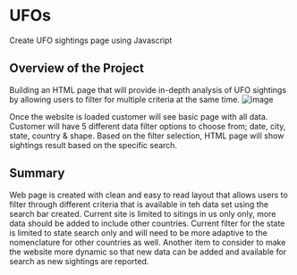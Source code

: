 # UFOs
Create UFO sightings page using Javascript
## Overview of the Project
Building an HTML page that will provide in-depth analysis of UFO sightings by allowing users to filter for multiple criteria at the same time.
![image](https://user-images.githubusercontent.com/82815722/131284592-1bbef074-2f38-4a63-a5f5-30a96a8ee634.png)

Once the website is loaded customer will see basic page with all data.
Customer will have 5 different data filter options to choose from; date, city, state, country & shape. Based on the filter selection, HTML page will show sightings result based on the specific search.


## Summary
Web page is created with clean and easy to read layout that allows users to filter through different criteria that is available in teh data set using the search bar created. 
Current site is limited to sitings in us only only, more data should be added to include other countries.
Current filter for the state is limited to state search only and will need to be more adaptive to the nomenclature for other countries as well.
Another item to consider to make the website more dynamic so that new data can be added and available for search as new sightings are reported.
